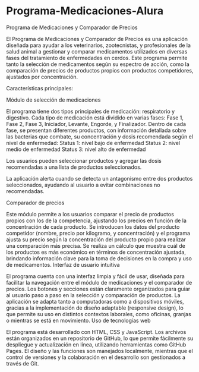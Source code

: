 # Programa-Medicaciones-Alura
Programa de Medicaciones y Comparador de Precios

El Programa de Medicaciones y Comparador de Precios es una aplicación diseñada para ayudar a los veterinarios, zootecnistas, y profesionales de la salud animal a gestionar y comparar medicamentos utilizados en diversas fases del tratamiento de enfermedades en cerdos. Este programa permite tanto la selección de medicamentos según su espectro de acción, como la comparación de precios de productos propios con productos competidores, ajustados por concentración.

Características principales:

Módulo de selección de medicaciones

El programa tiene dos tipos principales de medicación: respiratorio y digestivo.
Cada tipo de medicación está dividido en varias fases: Fase 1, Fase 2, Fase 3, Iniciador, Levante, Engorde, y Finalizador.
Dentro de cada fase, se presentan diferentes productos, con información detallada sobre las bacterias que combate, su concentración y dosis recomendada según el nivel de enfermedad:
Status 1: nivel bajo de enfermedad
Status 2: nivel medio de enfermedad
Status 3: nivel alto de enfermedad

Los usuarios pueden seleccionar productos y agregar las dosis recomendadas a una lista de productos seleccionados.

La aplicación alerta cuando se detecta un antagonismo entre dos productos seleccionados, ayudando al usuario a evitar combinaciones no recomendadas.

Comparador de precios

Este módulo permite a los usuarios comparar el precio de productos propios con los de la competencia, ajustando los precios en función de la concentración de cada producto.
Se introducen los datos del producto competidor (nombre, precio por kilogramo, y concentración) y el programa ajusta su precio según la concentración del producto propio para realizar una comparación más precisa.
Se realiza un cálculo que muestra cuál de los productos es más económico en términos de concentración ajustada, brindando información clave para la toma de decisiones en la compra y uso de medicamentos.
Interfaz de usuario intuitiva

El programa cuenta con una interfaz limpia y fácil de usar, diseñada para facilitar la navegación entre el módulo de medicaciones y el comparador de precios.
Los botones y secciones están claramente organizados para guiar al usuario paso a paso en la selección y comparación de productos.
La aplicación se adapta tanto a computadoras como a dispositivos móviles, gracias a la implementación de diseño adaptable (responsive design), lo que permite su uso en distintos contextos laborales, como oficinas, granjas o mientras se está en movimiento.
Uso de tecnologías web

El programa está desarrollado con HTML, CSS y JavaScript. Los archivos están organizados en un repositorio de GitHub, lo que permite fácilmente su despliegue y actualización en línea, utilizando herramientas como GitHub Pages.
El diseño y las funciones son manejados localmente, mientras que el control de versiones y la colaboración en el desarrollo son gestionados a través de Git.


